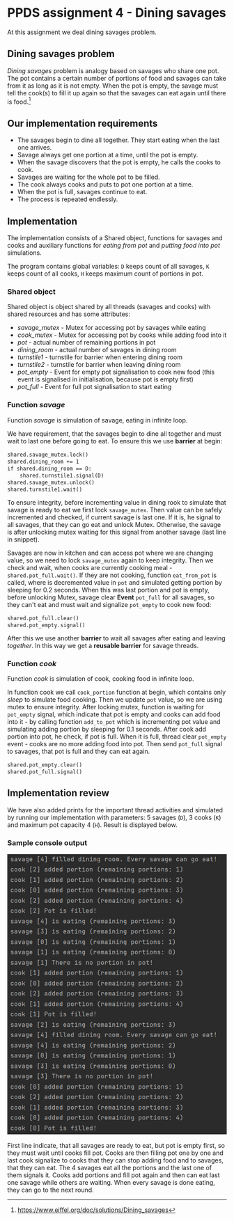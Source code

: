 # PPDS assignment 4 - Dining savages
At this assignment we deal dining savages problem.


## Dining savages problem
_Dining savages_ problem is analogy based on savages who share one pot. The pot contains a certain number of portions of food and savages can take from it as long as it is not empty.
When the pot is empty, the savage must tell the cook(s) to fill it up again so that the savages can eat again until there is food.[^1]

## Our implementation requirements
- The savages begin to dine all together. They start eating when the last one arrives.
- Savage always get one portion at a time, until the pot is empty.
- When the savage discovers that the pot is empty, he calls the cooks to cook.
- Savages are waiting for the whole pot to be filled.
- The cook always cooks and puts to pot one portion at a time.
- When the pot is full, savages continue to eat.
- The process is repeated endlessly.

## Implementation
The implementation consists of a Shared object, functions for savages and cooks and auxiliary functions for _eating from pot_ and _putting food into pot_ simulations.

The program contains global variables: `D` keeps count of all savages, `K` keeps count of all cooks, `H` keeps maximum count of portions in pot.

### Shared object
Shared object is object shared by all threads (savages and cooks) with shared resources and has some attributes:

* _savage_mutex_ - Mutex for accessing pot by savages while eating
* _cook_mutex_ - Mutex for accessing pot by cooks while adding food into it
* _pot_ - actual number of remaining portions in pot
* _dining_room_ - actual number of savages in dining room
* _turnstile1_ - turnstile for barrier when entering dining room
* _turnstile2_ - turnstile for barrier when leaving dining room
* _pot_empty_ - Event for empty pot signalisation to cook new food (this event is signalised in initialisation, because pot is empty first)
* _pot_full_ - Event for full pot signalisation to start eating

### Function _savage_
Function _savage_ is simulation of savage, eating in infinite loop.

We have requirement, that the savages begin to dine all together and must wait to last one before going to eat. To ensure this we use **barrier** at begin:
```
shared.savage_mutex.lock()
shared.dining_room += 1
if shared.dining_room == D:
    shared.turnstile1.signal(D)
shared.savage_mutex.unlock()
shared.turnstile1.wait()
```
To ensure integrity, before incrementing value in dining rook to simulate that savage is ready to eat we first lock `savage_mutex`. Then value can be safely incremented and checked, if current savage is last one. If it is, he signal to all savages, that they can go eat and unlock Mutex. Otherwise, the savage is after unlocking mutex waiting for this signal from another savage (last line in snippet).

Savages are now in kitchen and can access pot where we are changing value, so we need to lock `savage_mutex` again to keep integrity. Then we check and wait, when cooks are currently cooking meal  - `shared.pot_full.wait()`. If they are not cooking, function `eat_from_pot` is called, where is decremented value in `pot` and simulated getting portion by sleeping for 0.2 seconds. When this was last portion and pot is empty, before unlocking Mutex, savage clear **Event** `pot_full` for all savages, so they can't eat and must wait and signalize `pot_empty` to cook new food:
```
shared.pot_full.clear()
shared.pot_empty.signal()
```

After this we use another **barrier** to wait all savages after eating and leaving _together_. In this way we get a **reusable barrier** for savage threads.

### Function _cook_
Function _cook_ is simulation of cook, cooking food in infinite loop.

In function cook we call `cook_portion` function at begin, which contains only _sleep_ to simulate food cooking. Then we update `pot` value, so we are using mutex to ensure integrity. After locking mutex, function is waiting for `pot_empty` signal, which indicate that pot is empty and cooks can add food into it - by calling function `add_to_pot` which is incrementing pot value and simulating adding portion by sleeping for 0.1 seconds. After cook add portion into pot, he check, if pot is full. When it is full, thread clear `pot_empty` event - cooks are no more adding food into pot. Then send `pot_full` signal to savages, that pot is full and they can eat again.
```
shared.pot_empty.clear()
shared.pot_full.signal()
```


## Implementation review
We have also added prints for the important thread activities and simulated by running our implementation with parameters: 5 savages (`D`), 3 cooks (`K`) and maximum pot capacity 4 (`H`). Result is displayed below.

### Sample console output
![img.png](img.png)

First line indicate, that all savages are ready to eat, but pot is empty first, so they must wait until cooks fill pot. Cooks are then filling pot one by one and last cook signalize to cooks that they can stop adding food and to savages, that they can eat. The 4 savages eat all the portions and the last one of them signals it. Cooks add portions and fill pot again and then can eat last one savage while others are waiting. When every savage is done eating, they can go to the next round.

[^1]: https://www.eiffel.org/doc/solutions/Dining_savages